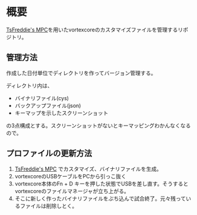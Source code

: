 # 概要
[TsFreddie's MPC](https://tsdo.in/much-programming-core/)を用いたvortexcoreのカスタマイズファイルを管理するリポジトリ。

## 管理方法
作成した日付単位でディレクトリを作ってバージョン管理する。

ディレクトリ内は、

- バイナリファイル(cys)
- バックアップファイル(json)
- キーマップを示したスクリーンショット

の3点構成とする。スクリーンショットがないとキーマッピングわかんなくなるので。

## プロファイルの更新方法
1. [TsFreddie's MPC](https://tsdo.in/much-programming-core/) でカスタマイズ、バイナリファイルを生成。
2. vortexcoreのUSBケーブルをPCから引っこ抜く
3. vortexcore本体のFn + D キーを押した状態でUSBを差し直す。そうするとvortexcoreのファイルマネージャが立ち上がる。
4. そこに新しく作ったバイナリファイルをぶち込んで試合終了。元々残っているファイルは削除しとく。



